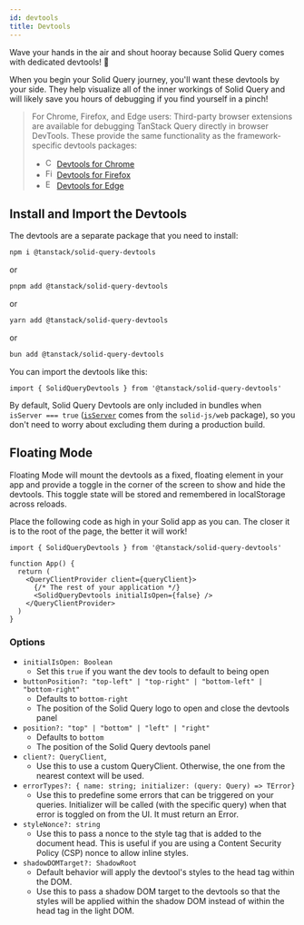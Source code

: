 ```yaml
---
id: devtools
title: Devtools
---
```


Wave your hands in the air and shout hooray because Solid Query comes with dedicated devtools! 🥳

When you begin your Solid Query journey, you'll want these devtools by your side. They help visualize all of the inner workings of Solid Query and will likely save you hours of debugging if you find yourself in a pinch!

> For Chrome, Firefox, and Edge users: Third-party browser extensions are available for debugging TanStack Query directly in browser DevTools. These provide the same functionality as the framework-specific devtools packages:
>
> - <img alt="Chrome logo" src="https://www.google.com/chrome/static/images/chrome-logo.svg" width="16" height="16" class="inline mr-1" /> [Devtools for Chrome](https://chromewebstore.google.com/detail/tanstack-query-devtools/annajfchloimdhceglpgglpeepfghfai)
> - <img alt="Firefox logo" src="https://upload.wikimedia.org/wikipedia/commons/a/a0/Firefox_logo%2C_2019.svg" width="16" height="16" class="inline mr-1" /> [Devtools for Firefox](https://addons.mozilla.org/en-US/firefox/addon/tanstack-query-devtools/)
> - <img alt="Edge logo" src="https://upload.wikimedia.org/wikipedia/commons/9/98/Microsoft_Edge_logo_%282019%29.svg" width="16" height="16" class="inline mr-1" /> [Devtools for Edge](https://microsoftedge.microsoft.com/addons/detail/tanstack-query-devtools/edmdpkgkacmjopodhfolmphdenmddobj)

## Install and Import the Devtools

The devtools are a separate package that you need to install:

```bash
npm i @tanstack/solid-query-devtools
```

or

```bash
pnpm add @tanstack/solid-query-devtools
```

or

```bash
yarn add @tanstack/solid-query-devtools
```

or

```bash
bun add @tanstack/solid-query-devtools
```

You can import the devtools like this:

```tsx
import { SolidQueryDevtools } from '@tanstack/solid-query-devtools'
```

By default, Solid Query Devtools are only included in bundles when `isServer === true` ([`isServer`](https://github.com/solidjs/solid/blob/a72d393a07b22f9b7496e5eb93712188ccce0d28/packages/solid/web/src/index.ts#L37) comes from the `solid-js/web` package), so you don't need to worry about excluding them during a production build.

## Floating Mode

Floating Mode will mount the devtools as a fixed, floating element in your app and provide a toggle in the corner of the screen to show and hide the devtools. This toggle state will be stored and remembered in localStorage across reloads.

Place the following code as high in your Solid app as you can. The closer it is to the root of the page, the better it will work!

```tsx
import { SolidQueryDevtools } from '@tanstack/solid-query-devtools'

function App() {
  return (
    <QueryClientProvider client={queryClient}>
      {/* The rest of your application */}
      <SolidQueryDevtools initialIsOpen={false} />
    </QueryClientProvider>
  )
}
```

### Options

- `initialIsOpen: Boolean`
  - Set this `true` if you want the dev tools to default to being open
- `buttonPosition?: "top-left" | "top-right" | "bottom-left" | "bottom-right"`
  - Defaults to `bottom-right`
  - The position of the Solid Query logo to open and close the devtools panel
- `position?: "top" | "bottom" | "left" | "right"`
  - Defaults to `bottom`
  - The position of the Solid Query devtools panel
- `client?: QueryClient`,
  - Use this to use a custom QueryClient. Otherwise, the one from the nearest context will be used.
- `errorTypes?: { name: string; initializer: (query: Query) => TError}`
  - Use this to predefine some errors that can be triggered on your queries. Initializer will be called (with the specific query) when that error is toggled on from the UI. It must return an Error.
- `styleNonce?: string`
  - Use this to pass a nonce to the style tag that is added to the document head. This is useful if you are using a Content Security Policy (CSP) nonce to allow inline styles.
- `shadowDOMTarget?: ShadowRoot`
  - Default behavior will apply the devtool's styles to the head tag within the DOM.
  - Use this to pass a shadow DOM target to the devtools so that the styles will be applied within the shadow DOM instead of within the head tag in the light DOM.
